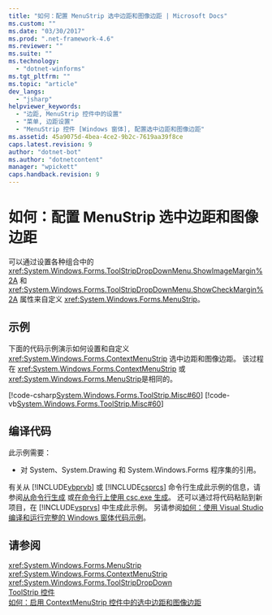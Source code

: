 ```yaml
---
title: "如何：配置 MenuStrip 选中边距和图像边距 | Microsoft Docs"
ms.custom: ""
ms.date: "03/30/2017"
ms.prod: ".net-framework-4.6"
ms.reviewer: ""
ms.suite: ""
ms.technology: 
  - "dotnet-winforms"
ms.tgt_pltfrm: ""
ms.topic: "article"
dev_langs: 
  - "jsharp"
helpviewer_keywords: 
  - "边距, MenuStrip 控件中的设置"
  - "菜单, 边距设置"
  - "MenuStrip 控件 [Windows 窗体], 配置选中边距和图像边距"
ms.assetid: 45a9075d-4bea-4ce2-9b2c-7619aa39f8ce
caps.latest.revision: 9
author: "dotnet-bot"
ms.author: "dotnetcontent"
manager: "wpickett"
caps.handback.revision: 9
---
```

# 如何：配置 MenuStrip 选中边距和图像边距
可以通过设置各种组合中的 <xref:System.Windows.Forms.ToolStripDropDownMenu.ShowImageMargin%2A> 和 <xref:System.Windows.Forms.ToolStripDropDownMenu.ShowCheckMargin%2A> 属性来自定义 <xref:System.Windows.Forms.MenuStrip>。  
  
## 示例  
 下面的代码示例演示如何设置和自定义 <xref:System.Windows.Forms.ContextMenuStrip> 选中边距和图像边距。  该过程在 <xref:System.Windows.Forms.ContextMenuStrip> 或 <xref:System.Windows.Forms.MenuStrip>是相同的。  
  
 [!code-csharp[System.Windows.Forms.ToolStrip.Misc#60](../../../../samples/snippets/csharp/VS_Snippets_Winforms/System.Windows.Forms.ToolStrip.Misc/CS/Program.cs#60)]
 [!code-vb[System.Windows.Forms.ToolStrip.Misc#60](../../../../samples/snippets/visualbasic/VS_Snippets_Winforms/System.Windows.Forms.ToolStrip.Misc/VB/Program.vb#60)]  
  
## 编译代码  
 此示例需要：  
  
-   对 System、System.Drawing 和 System.Windows.Forms 程序集的引用。  
  
 有关从 [!INCLUDE[vbprvb](../../../../includes/vbprvb-md.md)] 或 [!INCLUDE[csprcs](../../../../includes/csprcs-md.md)] 命令行生成此示例的信息，请参阅[从命令行生成](../Topic/Building%20from%20the%20Command%20Line%20\(Visual%20Basic\).md) 或[在命令行上使用 csc.exe 生成](../../../../ocs/csharp/language-reference/compiler-options/command-line-building-with-csc-exe.md)。  还可以通过将代码粘贴到新项目，在 [!INCLUDE[vsprvs](../../../../includes/vsprvs-md.md)] 中生成此示例。  另请参阅[如何：使用 Visual Studio 编译和运行完整的 Windows 窗体代码示例](http://msdn.microsoft.com/library/Bb129228%20\(v=vs.110\))。  
  
## 请参阅  
 <xref:System.Windows.Forms.MenuStrip>   
 <xref:System.Windows.Forms.ContextMenuStrip>   
 <xref:System.Windows.Forms.ToolStripDropDown>   
 [ToolStrip 控件](../../../../docs/framework/winforms/controls/toolstrip-control-windows-forms.md)   
 [如何：启用 ContextMenuStrip 控件中的选中边距和图像边距](../../../../docs/framework/winforms/controls/how-to-enable-check-margins-and-image-margins-in-contextmenustrip-controls.md)